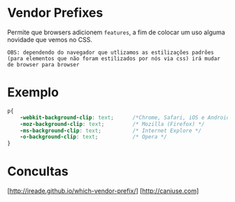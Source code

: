 # Vendor Prefixes

Permite que browsers adicionem `features`, a fim de colocar um uso alguma novidade que vemos no CSS.

```
OBS: dependendo do navegador que utlizamos as estilizações padrões (para elementos que não foram estilizados por nós via css) irá mudar de browser para browser
```

# Exemplo

```css
p{
    -webkit-background-clip: text;      /*Chrome, Safari, iOS e Android */
    -moz-background-clip: text;         /* Mozilla (Firefox) */
    -ms-background-clip: text;          /* Internet Explore */
    -o-background-clip: text;           /* Opera */
}

```
# Concultas

[http://ireade.github.io/which-vendor-prefix/]
[http://caniuse.com]
